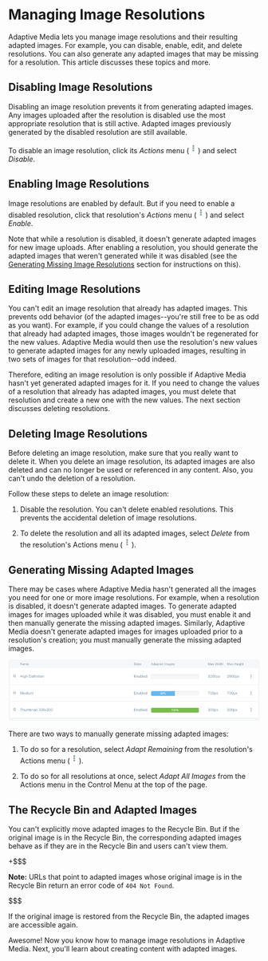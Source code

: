# Managing Image Resolutions [](id=managing-image-resolutions)

Adaptive Media lets you manage image resolutions and their resulting adapted 
images. For example, you can disable, enable, edit, and delete resolutions. You 
can also generate any adapted images that may be missing for a resolution. This 
article discusses these topics and more. 

## Disabling Image Resolutions [](id=disabling-image-resolutions)

Disabling an image resolution prevents it from generating adapted images. Any 
images uploaded after the resolution is disabled use the most appropriate 
resolution that is still active. Adapted images previously generated by the 
disabled resolution are still available. 

To disable an image resolution, click its *Actions* menu 
(![Actions](../../../../images/icon-actions.png)) and select *Disable*. 

## Enabling Image Resolutions [](id=enabling-image-resolutions)

Image resolutions are enabled by default. But if you need to enable a disabled 
resolution, click that resolution's *Actions* menu 
(![Actions](../../../../images/icon-actions.png)) and select *Enable*. 

Note that while a resolution is disabled, it doesn't generate adapted images for 
new image uploads. After enabling a resolution, you should generate the adapted 
images that weren't generated while it was disabled (see the 
[Generating Missing Image Resolutions](/discover/portal/-/knowledge_base/7-0/managing-image-resolutions#generating-missing-image-resolutions) 
section for instructions on this). 

## Editing Image Resolutions

You can't edit an image resolution that already has adapted images. This 
prevents odd behavior (of the adapted images--you're still free to be as odd as 
you want). For example, if you could change the values of a resolution that 
already had adapted images, those images wouldn't be regenerated for the new 
values. Adaptive Media would then use the resolution's new values to generate 
adapted images for any newly uploaded images, resulting in two sets of images 
for that resolution--odd indeed. 

Therefore, editing an image resolution is only possible if Adaptive Media hasn't 
yet generated adapted images for it. If you need to change the values of a 
resolution that already has adapted images, you must delete that resolution and 
create a new one with the new values. The next section discusses deleting 
resolutions. 

## Deleting Image Resolutions [](id=deleting-image-resolutions)

Before deleting an image resolution, make sure that you really want to delete 
it. When you delete an image resolution, its adapted images are also deleted and 
can no longer be used or referenced in any content. Also, you can't undo the 
deletion of a resolution. 

Follow these steps to delete an image resolution:

1.  Disable the resolution. You can't delete enabled resolutions. This prevents 
    the accidental deletion of image resolutions. 

2.  To delete the resolution and all its adapted images, select *Delete* from 
    the resolution's Actions menu 
    (![Actions](../../../../images/icon-actions.png)). 

## Generating Missing Adapted Images [](id=generating-missing-image-resolutions)

There may be cases where Adaptive Media hasn't generated all the images you need 
for one or more image resolutions. For example, when a resolution is disabled, 
it doesn't generate adapted images. To generate adapted images for images 
uploaded while it was disabled, you must enable it and then manually generate 
the missing adapted images. Similarly, Adaptive Media doesn't generate adapted 
images for images uploaded prior to a resolution's creation; you must manually 
generate the missing adapted images. 

![Figure 1: The *Adapted Images* column shows the percentage of images that are adapted for each resolution. ](../../../../images/adaptive-media-coverage.png)

There are two ways to manually generate missing adapted images:

1.  To do so for a resolution, select *Adapt Remaining* from the resolution's 
    Actions menu 
    (![Actions](../../../../images/icon-actions.png)). 

2.  To do so for all resolutions at once, select *Adapt All Images* from the 
    Actions menu in the Control Menu at the top of the page. 

## The Recycle Bin and Adapted Images [](id=recycling-adapted-images)

You can't explicitly move adapted images to the Recycle Bin. But if the original 
image is in the Recycle Bin, the corresponding adapted images behave as if they 
are in the Recycle Bin and users can't view them. 

+$$$

**Note:** URLs that point to adapted images whose original image is in the 
Recycle Bin return an error code of `404 Not Found`.

$$$

If the original image is restored from the Recycle Bin, the adapted images are 
accessible again.

Awesome! Now you know how to manage image resolutions in Adaptive Media. Next, 
you'll learn about creating content with adapted images. 
